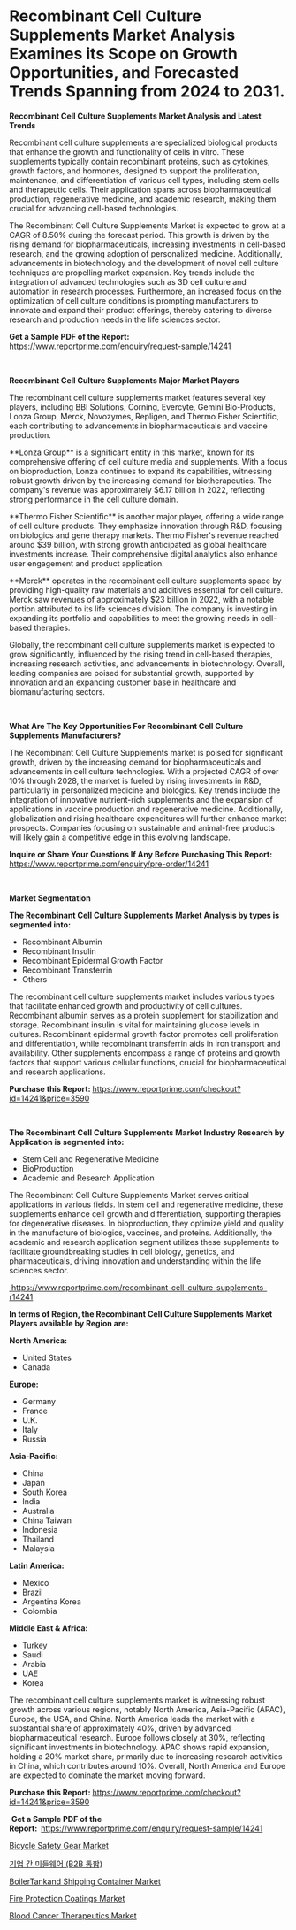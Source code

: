 <p><h1>Recombinant Cell Culture Supplements Market Analysis Examines its Scope on Growth Opportunities, and Forecasted Trends Spanning from 2024 to 2031.</h1></p><p><strong>Recombinant Cell Culture Supplements Market Analysis and Latest Trends</strong></p>
<p><p>Recombinant cell culture supplements are specialized biological products that enhance the growth and functionality of cells in vitro. These supplements typically contain recombinant proteins, such as cytokines, growth factors, and hormones, designed to support the proliferation, maintenance, and differentiation of various cell types, including stem cells and therapeutic cells. Their application spans across biopharmaceutical production, regenerative medicine, and academic research, making them crucial for advancing cell-based technologies.</p><p>The Recombinant Cell Culture Supplements Market is expected to grow at a CAGR of 8.50% during the forecast period. This growth is driven by the rising demand for biopharmaceuticals, increasing investments in cell-based research, and the growing adoption of personalized medicine. Additionally, advancements in biotechnology and the development of novel cell culture techniques are propelling market expansion. Key trends include the integration of advanced technologies such as 3D cell culture and automation in research processes. Furthermore, an increased focus on the optimization of cell culture conditions is prompting manufacturers to innovate and expand their product offerings, thereby catering to diverse research and production needs in the life sciences sector.</p></p>
<p><strong>Get a Sample PDF of the Report:&nbsp;</strong> <a href="https://www.reportprime.com/enquiry/request-sample/14241">https://www.reportprime.com/enquiry/request-sample/14241</a></p>
<p>&nbsp;</p>
<p><strong>Recombinant Cell Culture Supplements Major Market Players</strong></p>
<p><p>The recombinant cell culture supplements market features several key players, including BBI Solutions, Corning, Evercyte, Gemini Bio-Products, Lonza Group, Merck, Novozymes, Repligen, and Thermo Fisher Scientific, each contributing to advancements in biopharmaceuticals and vaccine production.</p><p>**Lonza Group** is a significant entity in this market, known for its comprehensive offering of cell culture media and supplements. With a focus on bioproduction, Lonza continues to expand its capabilities, witnessing robust growth driven by the increasing demand for biotherapeutics. The company's revenue was approximately $6.17 billion in 2022, reflecting strong performance in the cell culture domain.</p><p>**Thermo Fisher Scientific** is another major player, offering a wide range of cell culture products. They emphasize innovation through R&D, focusing on biologics and gene therapy markets. Thermo Fisher's revenue reached around $39 billion, with strong growth anticipated as global healthcare investments increase. Their comprehensive digital analytics also enhance user engagement and product application.</p><p>**Merck** operates in the recombinant cell culture supplements space by providing high-quality raw materials and additives essential for cell culture. Merck saw revenues of approximately $23 billion in 2022, with a notable portion attributed to its life sciences division. The company is investing in expanding its portfolio and capabilities to meet the growing needs in cell-based therapies.</p><p>Globally, the recombinant cell culture supplements market is expected to grow significantly, influenced by the rising trend in cell-based therapies, increasing research activities, and advancements in biotechnology. Overall, leading companies are poised for substantial growth, supported by innovation and an expanding customer base in healthcare and biomanufacturing sectors.</p></p>
<p>&nbsp;</p>
<p><strong>What Are The Key Opportunities For Recombinant Cell Culture Supplements Manufacturers?</strong></p>
<p><p>The Recombinant Cell Culture Supplements market is poised for significant growth, driven by the increasing demand for biopharmaceuticals and advancements in cell culture technologies. With a projected CAGR of over 10% through 2028, the market is fueled by rising investments in R&D, particularly in personalized medicine and biologics. Key trends include the integration of innovative nutrient-rich supplements and the expansion of applications in vaccine production and regenerative medicine. Additionally, globalization and rising healthcare expenditures will further enhance market prospects. Companies focusing on sustainable and animal-free products will likely gain a competitive edge in this evolving landscape.</p></p>
<p><strong>Inquire or Share Your Questions If Any Before Purchasing This Report:</strong> <a href="https://www.reportprime.com/enquiry/pre-order/14241">https://www.reportprime.com/enquiry/pre-order/14241</a></p>
<p>&nbsp;</p>
<p><strong>Market Segmentation</strong></p>
<p><strong>The Recombinant Cell Culture Supplements Market Analysis by types is segmented into:</strong></p>
<p><ul><li>Recombinant Albumin</li><li>Recombinant Insulin</li><li>Recombinant Epidermal Growth Factor</li><li>Recombinant Transferrin</li><li>Others</li></ul></p>
<p><p>The recombinant cell culture supplements market includes various types that facilitate enhanced growth and productivity of cell cultures. Recombinant albumin serves as a protein supplement for stabilization and storage. Recombinant insulin is vital for maintaining glucose levels in cultures. Recombinant epidermal growth factor promotes cell proliferation and differentiation, while recombinant transferrin aids in iron transport and availability. Other supplements encompass a range of proteins and growth factors that support various cellular functions, crucial for biopharmaceutical and research applications.</p></p>
<p><strong>Purchase this Report:&nbsp;</strong><a href="https://www.reportprime.com/checkout?id=14241&price=3590">https://www.reportprime.com/checkout?id=14241&price=3590</a></p>
<p>&nbsp;</p>
<p><strong>The Recombinant Cell Culture Supplements Market Industry Research by Application is segmented into:</strong></p>
<p><ul><li>Stem Cell and Regenerative Medicine</li><li>BioProduction</li><li>Academic and Research Application</li></ul></p>
<p><p>The Recombinant Cell Culture Supplements Market serves critical applications in various fields. In stem cell and regenerative medicine, these supplements enhance cell growth and differentiation, supporting therapies for degenerative diseases. In bioproduction, they optimize yield and quality in the manufacture of biologics, vaccines, and proteins. Additionally, the academic and research application segment utilizes these supplements to facilitate groundbreaking studies in cell biology, genetics, and pharmaceuticals, driving innovation and understanding within the life sciences sector.</p></p>
<p><a href="https://www.reportprime.com/recombinant-cell-culture-supplements-r14241">&nbsp;https://www.reportprime.com/recombinant-cell-culture-supplements-r14241</a></p>
<p><strong>In terms of Region, the Recombinant Cell Culture Supplements Market Players available by Region are:</strong></p>
<p>
    <p> <strong> North America: </strong>
        <ul>
            <li>United States</li>
            <li>Canada</li>
        </ul>
        </p> 
    <p> <strong> Europe: </strong>
        <ul>
            <li>Germany</li>
            <li>France</li>
            <li>U.K.</li>
            <li>Italy</li>
            <li>Russia</li>
        </ul>
        </p> 
    <p> <strong> Asia-Pacific: </strong>
        <ul>
            <li>China</li>
            <li>Japan</li>
            <li>South Korea</li>
            <li>India</li>
            <li>Australia</li>
            <li>China Taiwan</li>
            <li>Indonesia</li>
            <li>Thailand</li>
            <li>Malaysia</li>
        </ul>
        </p> 
    <p> <strong> Latin America: </strong>
        <ul>
            <li>Mexico</li>
            <li>Brazil</li>
            <li>Argentina Korea</li>
            <li>Colombia</li>
        </ul>
        </p> 
    <p> <strong> Middle East & Africa: </strong>
        <ul>
            <li>Turkey</li>
            <li>Saudi</li>
            <li>Arabia</li>
            <li>UAE</li>
            <li>Korea</li>
        </ul>
    </p>
    </p>
<p><p>The recombinant cell culture supplements market is witnessing robust growth across various regions, notably North America, Asia-Pacific (APAC), Europe, the USA, and China. North America leads the market with a substantial share of approximately 40%, driven by advanced biopharmaceutical research. Europe follows closely at 30%, reflecting significant investments in biotechnology. APAC shows rapid expansion, holding a 20% market share, primarily due to increasing research activities in China, which contributes around 10%. Overall, North America and Europe are expected to dominate the market moving forward.</p></p>
<p><strong>Purchase this Report: </strong><a href="https://www.reportprime.com/checkout?id=14241&price=3590">https://www.reportprime.com/checkout?id=14241&price=3590</a></p>
<p>&nbsp;<strong>Get a Sample PDF of the Report:&nbsp;&nbsp;</strong><a href="https://www.reportprime.com/enquiry/request-sample/14241">https://www.reportprime.com/enquiry/request-sample/14241</a></p>
<p><strong></strong></p>
<p><p><a href="https://medium.com/@eloisadavis1985/the-bicycle-safety-gear-market-is-experiencing-higher-than-anticipated-demand-compared-to-ba483f831f14">Bicycle Safety Gear Market</a></p><p><a href="https://medium.com/@gabrielblanda5656/%EB%B9%84%EC%A6%88%EB%8B%88%EC%8A%A4-%EA%B0%84-%EB%AF%B8%EB%93%A4%EC%9B%A8%EC%96%B4-b2b-%ED%86%B5%ED%95%A9-%EC%8B%9C%EC%9E%A5%EC%9D%80-%EC%96%B4%EB%96%BB%EA%B2%8C-%EB%B0%9C%EC%A0%84%ED%95%A0%EA%B9%8C%EC%9A%94-2024%EB%85%84%EB%B6%80%ED%84%B0-2031%EB%85%84%EA%B9%8C%EC%A7%80%EC%9D%98-%EC%8B%9C%EC%9E%A5-%EC%84%B1%EC%9E%A5-%EB%B6%84%EC%84%9D-1b968dc74698">기업 간 미들웨어 (B2B 통합)</a></p><p><a href="https://issuu.com/reportprime-2/docs/boilertankand-shipping-container-ma_85d3ec6b6f0536">BoilerTankand Shipping Container Market</a></p><p><a href="https://www.linkedin.com/pulse/fire-protection-coatings-industry-analysis-report-its-market-yunme?trackingId=JST88ugDT%2FSTyxIqWWdGQQ%3D%3D">Fire Protection Coatings Market</a></p><p><a href="https://github.com/angelajermaine/Market-Research-Report-List-5/blob/main/blood-cancer-therapeutics-market.md">Blood Cancer Therapeutics Market</a></p></p>